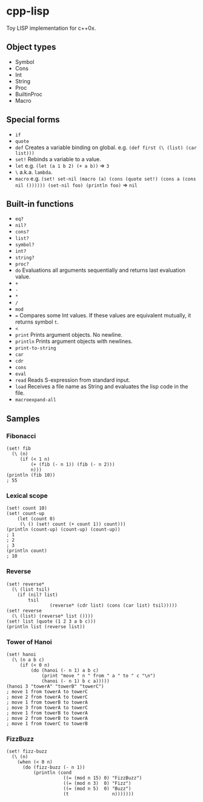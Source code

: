 # cpp-lisp
Toy LISP implementation for c++0x.

## Object types
- Symbol
- Cons
- Int
- String
- Proc
- BuiltinProc
- Macro

## Special forms
- `if`
- `quote`
- `def` Creates a variable binding on global. e.g. `(def first (\ (list) (car list)))`
- `set!` Rebinds a variable to a value.
- `let` e.g. `(let (a 1 b 2) (+ a b))` => `3`
- `\` a.k.a. `lambda`.
- `macro` e.g. `(set! set-nil (macro (a) (cons (quote set!) (cons a (cons nil ()))))) (set-nil foo) (println foo)` => `nil`

## Built-in functions
- `eq?`
- `nil?`
- `cons?`
- `list?`
- `symbol?`
- `int?`
- `string?`
- `proc?`
- `do` Evaluations all arguments sequentially and returns last evaluation value.
- `+`
- `-`
- `*`
- `/`
- `mod`
- `=` Compares some Int values. If these values are equivalent mutually, it returns symbol `t`.
- `<`
- `print` Prints argument objects. No newline.
- `println` Prints argument objects with newlines.
- `print-to-string`
- `car`
- `cdr`
- `cons`
- `eval`
- `read` Reads S-expression from standard input.
- `load` Receives a file name as String and evaluates the lisp code in the file.
- `macroexpand-all`

## Samples

### Fibonacci
```
(set! fib
  (\ (n)
     (if (< 1 n)
         (+ (fib (- n 1)) (fib (- n 2)))
         n)))
(println (fib 10))
; 55
```

### Lexical scope
```
(set! count 10)
(set! count-up
	(let (count 0)
     (\ () (set! count (+ count 1)) count)))
(println (count-up) (count-up) (count-up))
; 1
; 2
; 3
(println count)
; 10
```

### Reverse
```
(set! reverse*
  (\ (list tsil)
    (if (nil? list)
        tsil
				(reverse* (cdr list) (cons (car list) tsil)))))
(set! reverse
  (\ (list) (reverse* list ())))
(set! list (quote (1 2 3 a b c)))
(println list (reverse list))
```

### Tower of Hanoi
```
(set! hanoi
  (\ (n a b c)
     (if (< 0 n)
         (do (hanoi (- n 1) a b c)
             (print "move " n " from " a " to " c "\n")
             (hanoi (- n 1) b c a)))))
(hanoi 3 "towerA" "towerB" "towerC")
; move 1 from towerA to towerC
; move 2 from towerA to towerC
; move 1 from towerB to towerA
; move 3 from towerA to towerC
; move 1 from towerB to towerA
; move 2 from towerB to towerA
; move 1 from towerC to towerB
```

### FizzBuzz
```
(set! fizz-buzz
  (\ (n)
    (when (< 0 n)
      (do (fizz-buzz (- n 1))
          (println (cond
                     ((= (mod n 15) 0) "FizzBuzz")
                     ((= (mod n 3)  0) "Fizz")
                     ((= (mod n 5)  0) "Buzz")
                     (t                n)))))))
```
